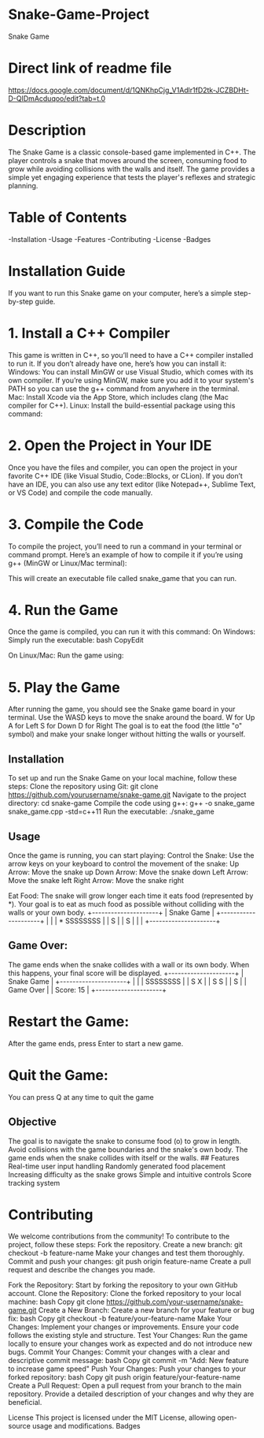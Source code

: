 # Snake-Game-Project
Snake Game

# Direct link of readme file
https://docs.google.com/document/d/1QNKhpCjg_V1Adlr1fD2tk-JCZBDHt-D-QIDmAcduqoo/edit?tab=t.0


# Description
The Snake Game is a classic console-based game implemented in C++. The player controls a snake that moves around the screen, consuming food to grow while avoiding collisions with the walls and itself. The game provides a simple yet engaging experience that tests the player's reflexes and strategic planning.

# Table of Contents
-Installation
-Usage
-Features
-Contributing
-License
-Badges

# Installation Guide
If you want to run this Snake game on your computer, here’s a simple step-by-step guide.


# 1. Install a C++ Compiler
This game is written in C++, so you’ll need to have a C++ compiler installed to run it. If you don’t already have one, here’s how you can install it:
Windows: You can install MinGW or use Visual Studio, which comes with its own compiler.
If you’re using MinGW, make sure you add it to your system's PATH so you can use the g++ command from anywhere in the terminal.
Mac: Install Xcode via the App Store, which includes clang (the Mac compiler for C++).
Linux: Install the build-essential package using this command:


# 2. Open the Project in Your IDE
Once you have the files and compiler, you can open the project in your favorite C++ IDE (like Visual Studio, Code::Blocks, or CLion). If you don’t have an IDE, you can also use any text editor (like Notepad++, Sublime Text, or VS Code) and compile the code manually.


# 3. Compile the Code
To compile the project, you’ll need to run a command in your terminal or command prompt. Here’s an example of how to compile it if you’re using g++ (MinGW or Linux/Mac terminal):

This will create an executable file called snake_game that you can run.


# 4. Run the Game
Once the game is compiled, you can run it with this command:
On Windows:
  Simply run the executable:
    bash
    CopyEdit

On Linux/Mac:
Run the game using:


# 5. Play the Game
After running the game, you should see the Snake game board in your terminal. Use the WASD keys to move the snake around the board.
          W for Up
          A for Left
          S for Down
          D for Right
The goal is to eat the food (the little "o" symbol) and make your snake longer without hitting the walls or yourself.










## Installation
To set up and run the Snake Game on your local machine, follow these steps:
Clone the repository using Git:
    git clone https://github.com/yourusername/snake-game.git
Navigate to the project directory:
    cd snake-game
Compile the code using g++:
    g++ -o snake_game snake_game.cpp -std=c++11
Run the executable:
    ./snake_game


## Usage
Once the game is running, you can start playing:
Control the Snake:
Use the arrow keys on your keyboard to control the movement of the snake:
      Up Arrow: Move the snake up
      Down Arrow: Move the snake down
      Left Arrow: Move the snake left
      Right Arrow: Move the snake right

Eat Food:
The snake will grow longer each time it eats food (represented by *). Your goal is to eat as much food as possible without colliding with the walls or your own body.
+---------------------+
|       Snake Game     |
+---------------------+
|                     |
|   *    SSSSSSSS      |
|       S              |
|       S              |
|                     |
+---------------------+

## Game Over:
The game ends when the snake collides with a wall or its own body. When this happens, your final score will be displayed.
+---------------------+
|       Snake Game     |
+---------------------+
|                     |
|   SSSSSSSS           |
|    S       X         |
|    S       S         |
|    S                 |
|   Game Over          |
|   Score: 15          |
+---------------------+

# Restart the Game:
After the game ends, press Enter to start a new game.
# Quit the Game:
You can press Q at any time to quit the game


## Objective
The goal is to navigate the snake to consume food (o) to grow in length.
Avoid collisions with the game boundaries and the snake's own body.
The game ends when the snake collides with itself or the walls.
    ## Features
    Real-time user input handling
    Randomly generated food placement
    Increasing difficulty as the snake grows
    Simple and intuitive controls
    Score tracking system

# Contributing
We welcome contributions from the community! To contribute to the project, follow these steps:
Fork the repository.
Create a new branch:
    git checkout -b feature-name
Make your changes and test them thoroughly.
Commit and push your changes:
    git push origin feature-name
Create a pull request and describe the changes you made.


Fork the Repository: Start by forking the repository to your own GitHub account.
Clone the Repository: Clone the forked repository to your local machine:
bash
Copy
git clone https://github.com/your-username/snake-game.git
Create a New Branch: Create a new branch for your feature or bug fix:
bash
Copy
git checkout -b feature/your-feature-name
Make Your Changes: Implement your changes or improvements. Ensure your code follows the existing style and structure.
Test Your Changes: Run the game locally to ensure your changes work as expected and do not introduce new bugs.
Commit Your Changes: Commit your changes with a clear and descriptive commit message:
bash
Copy
git commit -m "Add: New feature to increase game speed"
Push Your Changes: Push your changes to your forked repository:
bash
Copy
git push origin feature/your-feature-name
Create a Pull Request: Open a pull request from your branch to the main repository. Provide a detailed description of your changes and why they are beneficial.

License
This project is licensed under the MIT License, allowing open-source usage and modifications.
Badges
